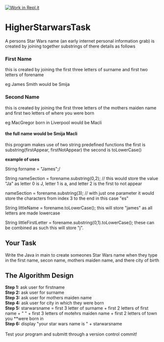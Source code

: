 [![Work in Repl.it](https://classroom.github.com/assets/work-in-replit-14baed9a392b3a25080506f3b7b6d57f295ec2978f6f33ec97e36a161684cbe9.svg)](https://classroom.github.com/online_ide?assignment_repo_id=3930218&assignment_repo_type=AssignmentRepo)
# HigherStarwarsTask

A persons Star Wars name (an early internet personal information grab) is created by joining together substrings of there details as follows

### First Name

this is created by joining the first three letters of surname and first two letters of forename

eg James Smith would be Smija

### Second Name

this is created by joining the first three letters of the mothers maiden name and first two letters of where you were born

eg MacGregor born in Liverpool would be Macli

#### the full name would be Smija Macli

this program makes use of two string predefined functions the first is substring(firstAppear, firstNotAppear) the second is toLowerCase()

**example of uses**

Stirng forname = "James";/

String nameSection = forename.substring(0,2); // this would store the value "Ja" as letter 0 is J, letter 1 is a, and letter 2 is the first to not appear

nameSection = forename.substring(3); // with just one parameter it would store the characters from index 3 to the end in this case "es"

String littleName = forename.toLowerCase(); this will store "james" as all letters are made lowercase

String littleFirstLetter = forename.substring(0,1).toLowerCase(); these can be combined as such this will store "j".

## Your Task

Write the Java in main to create someones Star Wars name when they type in the first name, secon name, mothers maiden name, and there city of birth

## The Algorithm Design

**Step 1:** ask user for firstname\
**Step 2:**	ask user for surname\
**Step 3:**	ask user for mothers maiden name\
**Step 4:**	ask user for city in which they were born\
**Step 5:**	starwarsname = first 3 letter of surname + first 2 letters of first name + " " + first 3 letters of motehrs maiden name + first 2 letters of town you **were born in\
**Step 6:**	display "your star wars name is " + starwarsname\
\
Test your program and submitt through a version control commit!
